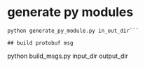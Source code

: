 # generate py modules

```
python generate_py_module.py in_out_dir```

## build protobuf msg

```
python build_msgs.py input_dir output_dir
```
